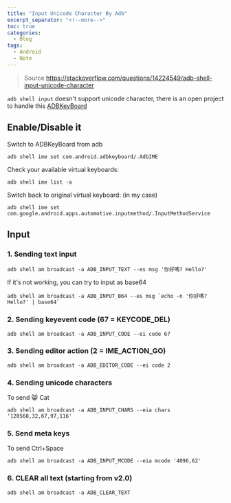 ```yaml
---
title: "Input Unicode Character By Adb"
excerpt_separator: "<!--more-->"
toc: true
categories:
  - Blog
tags:
  - Android
  - Note
---
```


> Source https://stackoverflow.com/questions/14224549/adb-shell-input-unicode-character

`adb shell input` doesn't support unicode character, there is an open project to handle this [ADBKeyBoard](https://github.com/senzhk/ADBKeyBoard)

## Enable/Disable it

Switch to ADBKeyBoard from adb
```
adb shell ime set com.android.adbkeyboard/.AdbIME   
```

Check your available virtual keyboards:
```
adb shell ime list -a  
```

Switch back to original virtual keyboard: (in my case)
```
adb shell ime set com.google.android.apps.automotive.inputmethod/.InputMethodService  
```

## Input

### 1. Sending text input
```
adb shell am broadcast -a ADB_INPUT_TEXT --es msg '你好嗎? Hello?'
```
If it's not working, you can try to input as base64
```
adb shell am broadcast -a ADB_INPUT_B64 --es msg `echo -n '你好嗎? Hello?' | base64`
```

### 2. Sending keyevent code  (67 = KEYCODE_DEL)
```
adb shell am broadcast -a ADB_INPUT_CODE --ei code 67
```

### 3. Sending editor action (2 = IME_ACTION_GO)
```
adb shell am broadcast -a ADB_EDITOR_CODE --ei code 2
```

### 4. Sending unicode characters
To send 😸 Cat
```
adb shell am broadcast -a ADB_INPUT_CHARS --eia chars '128568,32,67,97,116'
```

### 5. Send meta keys
To send Ctrl+Space
```
adb shell am broadcast -a ADB_INPUT_MCODE --eia mcode '4096,62'
```

### 6. CLEAR all text (starting from v2.0)
```
adb shell am broadcast -a ADB_CLEAR_TEXT
```

